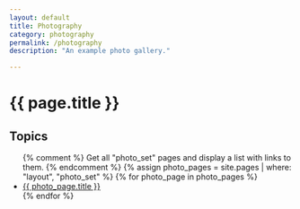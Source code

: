 ```yaml
---
layout: default
title: Photography
category: photography
permalink: /photography
description: "An example photo gallery."

---
```

<h1>
  {{ page.title }}
</h1>

<h2>Topics</h2>
<ul>
  {% comment %}
    Get all "photo_set" pages and display a list with links to them.
  {% endcomment %}
  {% assign photo_pages = site.pages | where: "layout", "photo_set" %}
  {% for photo_page in photo_pages %}
    <li>
      <a href="{{ photo_page.url | prepend: site.baseurl }}">{{ photo_page.title }}</a>
    </li>
  {% endfor %}
</ul>